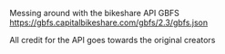 Messing around with the bikeshare API GBFS https://gbfs.capitalbikeshare.com/gbfs/2.3/gbfs.json

All credit for the API goes towards the original creators
